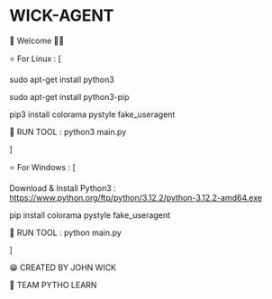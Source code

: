 # WICK-AGENT
🎂 Welcome 🐱‍💻

⭐ For Linux : [

sudo apt-get install python3

sudo apt-get install python3-pip

pip3 install colorama pystyle fake_useragent

🧨 RUN TOOL : python3 main.py

]

⭐ For Windows : [

Download & Install Python3 : https://www.python.org/ftp/python/3.12.2/python-3.12.2-amd64.exe

pip install colorama pystyle fake_useragent

🧨 RUN TOOL : python main.py

]

😁 CREATED BY JOHN WICK

🍕 TEAM PYTHO LEARN
